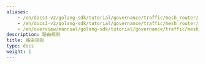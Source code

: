 ```yaml
---
aliases:
    - /en/docs3-v2/golang-sdk/tutorial/governance/traffic/mesh_router/
    - /en/docs3-v2/golang-sdk/tutorial/governance/traffic/mesh_router/
    - /en/overview/mannual/golang-sdk/tutorial/governance/traffic/mesh_router/
description: 路由规则
title: 路由规则
type: docs
weight: 1
---
```


